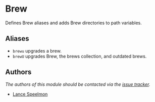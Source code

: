 Brew
====

Defines Brew aliases and adds Brew directories to path variables.

Aliases
-------

  - `brewu` upgrades a brew.
  - `brewU` upgrades Brew, the brews collection, and outdated brews.

Authors
-------

*The authors of this module should be contacted via the [issue tracker][1].*

  - [Lance Speelmon](https://github.com/lancespeelmon)

[1]: https://github.com/lancespeelmon/prezto/issues
